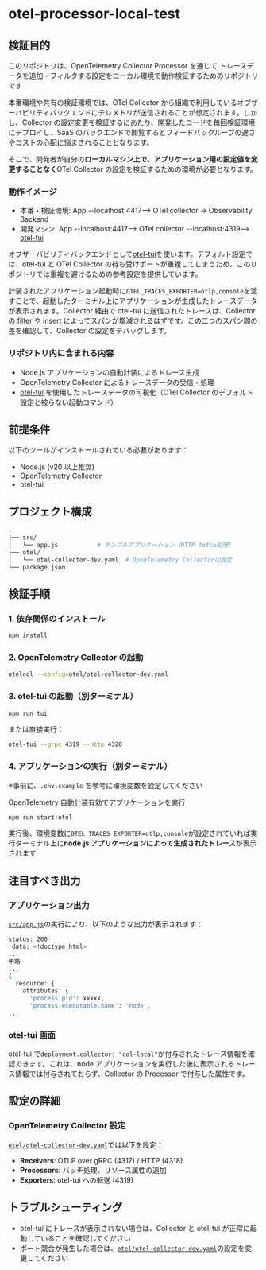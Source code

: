 # otel-processor-local-test

## 検証目的

このリポジトリは、OpenTelemetry Collector Processor を通じて トレースデータを追加・フィルタする設定をローカル環境で動作検証するためのリポジトリです

本番環境や共有の検証環境では、OTel Collector から組織で利用しているオブザーバビリティバックエンドにテレメトリが送信されることが想定されます。しかし、Collector の設定変更を検証するにあたり、開発したコードを毎回検証環境にデプロイし、SaaS のバックエンドで閲覧するとフィードバックループの遅さやコストの心配に悩まされることとなります。

そこで、開発者が自分の**ローカルマシン上で、アプリケーション用の設定値を変更することなく**OTel Collector の設定を検証するための環境が必要となります。

### 動作イメージ

- 本番・検証環境: App --localhost:4417--> OTel collector -> Observability Backend
- 開発マシン: App --localhost:4417--> OTel collector --localhost:4319--> [otel-tui](https://github.com/ymtdzzz/otel-tui)

オブザーバビリティバックエンドとして[otel-tui](https://github.com/ymtdzzz/otel-tui)を使います。デフォルト設定では、otel-tui と OTel Collector の待ち受けポートが重複してしまうため、このリポジトリでは重複を避けるための参考設定を提供しています。

計装されたアプリケーション起動時に`OTEL_TRACES_EXPORTER=otlp,console`を渡すことで、起動したターミナル上にアプリケーションが生成したトレースデータが表示されます。Collector 経由で otel-tui に送信されたトレースは、Collector の filter や insert によってスパンが増減されるはずです。この二つのスパン間の差を確認して、Collector の設定をデバッグします。

### リポジトリ内に含まれる内容

- Node.js アプリケーションの自動計装によるトレース生成
- OpenTelemetry Collector によるトレースデータの受信・処理
- [otel-tui](https://github.com/ymtdzzz/otel-tui) を使用したトレースデータの可視化（OTel Collector のデフォルト設定と被らない起動コマンド）

## 前提条件

以下のツールがインストールされている必要があります：

- Node.js (v20 以上推奨)
- OpenTelemetry Collector
- otel-tui

## プロジェクト構成

```bash
.
├── src/
│   └── app.js           # サンプルアプリケーション（HTTP fetch処理）
├── otel/
│   └── otel-collector-dev.yaml  # OpenTelemetry Collectorの設定
└── package.json
```

## 検証手順

### 1. 依存関係のインストール

```bash
npm install
```

### 2. OpenTelemetry Collector の起動

```bash
otelcol --config=otel/otel-collector-dev.yaml
```

### 3. otel-tui の起動（別ターミナル）

```bash
npm run tui
```

または直接実行：

```bash
otel-tui --grpc 4319 --http 4320
```

### 4. アプリケーションの実行（別ターミナル）

※事前に、`.env.example` を参考に環境変数を設定してください

OpenTelemetry 自動計装有効でアプリケーションを実行

```bash
npm run start:otel
```

実行後、環境変数に`OTEL_TRACES_EXPORTER=otlp,console`が設定されていれば実行ターミナル上に**node.js アプリケーションによって生成されたトレース**が表示されます

## 注目すべき出力

### アプリケーション出力

[`src/app.js`](src/app.js)の実行により、以下のような出力が表示されます：

```bash
status: 200
 data: <!doctype html>
...
中略
...
{
  resource: {
    attributes: {
      'process.pid': xxxxx,
      'process.executable.name': 'node',
...
```

### otel-tui 画面

otel-tui で`deployment.collector: "col-local"`が付与されたトレース情報を確認できます。これは、node アプリケーションを実行した後に表示されるトレース情報では付与されておらず、Collector の Processor で付与した属性です。

## 設定の詳細

### OpenTelemetry Collector 設定

[`otel/otel-collector-dev.yaml`](otel/otel-collector-dev.yaml)では以下を設定：

- **Receivers**: OTLP over gRPC (4317) / HTTP (4318)
- **Processors**: バッチ処理、リソース属性の追加
- **Exporters**: otel-tui への転送 (4319)

## トラブルシューティング

- otel-tui にトレースが表示されない場合は、Collector と otel-tui が正常に起動していることを確認してください
- ポート競合が発生した場合は、[`otel/otel-collector-dev.yaml`](otel/otel-collector-dev.yaml)の設定を変更してください
